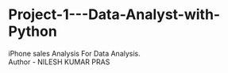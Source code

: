 # Project-1---Data-Analyst-with-Python
iPhone sales Analysis For Data Analysis.
<br>
Author - NILESH KUMAR PRAS
